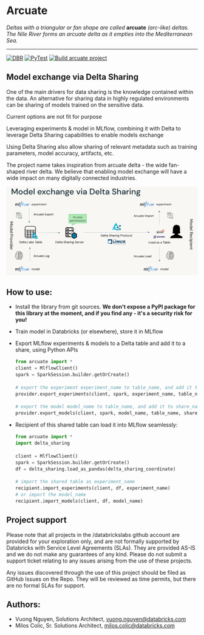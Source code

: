 # Arcuate

*Deltas with a triangular or fan shape are called* **arcuate** *(arc-like) deltas. The Nile River forms an arcuate delta as it empties into the Mediterranean Sea.*
___

[![DBR](https://img.shields.io/badge/DBR-10.4_ML-green)]()
[![PyTest](https://github.com/databrickslabs/arcuate/actions/workflows/pytest.yml/badge.svg?branch=main)](https://github.com/databrickslabs/arcuate/actions/workflows/pytest.yml)
[![Build arcuate project](https://github.com/databrickslabs/arcuate/actions/workflows/build.yml/badge.svg?branch=main)](https://github.com/databrickslabs/arcuate/actions/workflows/build.yml)

## Model exchange via Delta Sharing

One of the main drivers for data sharing is the knowledge contained within the data. An alternative for sharing data in highly regulated environments can be sharing of models trained on the sensitive data.

Current options are not fit for purpose

Leveraging experiments & model in MLflow, combining it with Delta to leverage Delta Sharing capabilities to enable models exchange

Using Delta Sharing also allow sharing of relevant metadata such as training parameters, model accuracy, artifacts, etc.

The project name takes inspiration from arcuate delta - the wide fan-shaped river delta. We believe that enabling model exchange will have a wide impact on many digitally connected industries.

![How it works](images/model_exchange.png)

## How to use:

- Install the library from git sources. **We don't expose a PyPI package for this library at the moment, and if you find any - it's a security risk for you!**
- Train model in Databricks (or elsewhere), store it in MLflow
- Export MLflow experiments & models to a Delta table and add it to a share, using Python APIs
  ```python
  from arcuate import *
  client = MlflowClient()
  spark = SparkSession.builder.getOrCreate()

  # export the experiment experiment_name to table_name, and add it to share_name
  provider.export_experiments(client, spark, experiment_name, table_name, share_name)

  # export the model model_name to table_name, and add it to share_name
  provider.export_models(client, spark, model_name, table_name, share_name)    
  ```

- Recipient of this shared table can load it into MLflow seamlessly:
  ```python
  from arcuate import *
  import delta_sharing

  client = MlflowClient()
  spark = SparkSession.builder.getOrCreate()
  df = delta_sharing.load_as_pandas(delta_sharing_coordinate)

  # import the shared table as experiment_name
  recipient.import_experiments(client, df, experiment_name)
  # or import the model_name
  recipient.import_models(client, df, model_name)
  ```

## Project support
Please note that all projects in the /databrickslabs github account are provided for your exploration only, and are not formally supported by Databricks with Service Level Agreements (SLAs). They are provided AS-IS and we do not make any guarantees of any kind. Please do not submit a support ticket relating to any issues arising from the use of these projects.

Any issues discovered through the use of this project should be filed as GitHub Issues on the Repo. They will be reviewed as time permits, but there are no formal SLAs for support.

## Authors:
- Vuong Nguyen, Solutions Architect, <vuong.nguyen@databricks.com>
- Milos Colic, Sr. Solutions Architect, <milos.colic@databricks.com>
